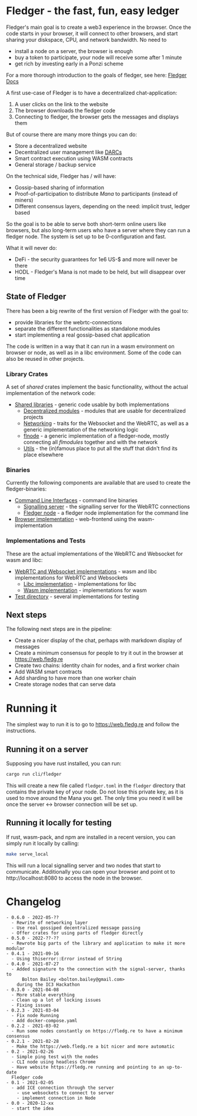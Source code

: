 # Fledger - the fast, fun, easy ledger

Fledger's main goal is to create a web3 experience in the browser.
Once the code starts in your browser, it will connect to other browsers,
and start sharing your diskspace, CPU, and network bandwidth.
No need to 
- install a node on a server, the browser is enough
- buy a token to participate, your node will receive some after 1 minute
- get rich by investing early in a Ponzi scheme

For a more thorough introduction to the goals of fledger, see here: [Fledger Docs](https://fledg.re)

A first use-case of Fledger is to have a decentralized chat-application:
1. A user clicks on the link to the website
1. The browser downloads the fledger code
1. Connecting to fledger, the browser gets the messages and displays them

But of course there are many more things you can do:
- Store a decentralized website
- Decentralized user management like [DARCs](https://www.c4dt.org/article/darc/)
- Smart contract execution using WASM contracts
- General storage / backup service

On the technical side, Fledger has / will have:
- Gossip-based sharing of information
- Proof-of-participation to distribute _Mana_ to participants (instead of miners)
- Different consensus layers, depending on the need: implicit trust, ledger based

So the goal is to be able to serve both short-term online users like browsers,
but also long-term users who have a server where they can run a fledger node.
The system is set up to be 0-configuration and fast.

What it will never do:
- DeFi - the security guarantees for 1e6 US-$ and more will never be there
- HODL - Fledger's Mana is not made to be held, but will disappear over time

## State of Fledger

There has been a big rewrite of the first version of Fledger with the goal to:
- provide libraries for the webrtc-connections
- separate the different functionalities as standalone modules
- start implementing a real gossip-based chat application

The code is written in a way that it can run in a wasm environment on
browser or node, as well as in a libc environment.
Some of the code can also be reused in other projects.

### Library Crates

A set of _shared_ crates implement the basic functionality, without the actual implementation
of the network code:

- [Shared libraries](./shared) - generic code usable by both implementations
  - [Decentralized modules](./shared/flmodules/) - modules that are usable for decentralized projects
  - [Networking](./shared/flnet) - traits for the Websocket and the WebRTC, as well as a generic
  implementation of the networking logic
  - [flnode](./shared/flnode) - a generic implementation of a fledger-node, mostly connecting all
  _flmodules_ together and with the network
  - [Utils](./shared/flutils) - the (in)famous place to put all the stuff that didn't find its place elsewhere

### Binaries

Currently the following components are available that are used to create the fledger-binaries:
- [Command Line Interfaces](./cli) - command line binaries
  - [Signalling server](./cli/flsignal) - the signalling server for the WebRTC connections
  - [Fledger node](./cli/fledger) - a fledger node implementation for the command line
- [Browser implementation](./flbrowser) - web-frontend using the wasm-implementation

### Implementations and Tests

These are the actual implementations of the WebRTC and Websocket for wasm and libc:
- [WebRTC and Websocket implementations](./impl) - wasm and libc implementations for WebRTC and Websockets
  - [Libc implementation](./impl/flnet-libc) - implementations for libc
  - [Wasm implementation](./impl/flnet-wasm) - implementations for wasm
- [Test directory](./test) - several implementations for testing

## Next steps

The following next steps are in the pipeline:
- Create a nicer display of the chat, perhaps with markdown display of messages
- Create a minimum consensus for people to try it out in the browser at
https://web.fledg.re
- Create two chains: identity chain for nodes, and a first worker chain
- Add WASM smart contracts
- Add sharding to have more than one worker chain
- Create storage nodes that can serve data

# Running it

The simplest way to run it is to go to https://web.fledg.re and follow the
instructions.

## Running it on a server

Supposing you have rust installed, you can run:

```bash
cargo run cli/fledger
```

This will create a new file called `fledger.toml` in the `fledger` directory
that contains the private key of your node.
Do not lose this private key, as it is used to move around the Mana you get.
The only time you need it will be once the server <-> browser connection will
be set up.

## Running it locally for testing

If rust, wasm-pack, and npm are installed in a recent version, you can simply
run it locally by calling:

```bash
make serve_local
```

This will run a local signalling server and two nodes that start to communicate.
Additionally you can open your browser and point ot to http://localhost:8080 to
access the node in the browser.

# Changelog

```
- 0.6.0 - 2022-05-??
  - Rewrite of networking layer
  - Use real gossiped decentralized message passing
  - Offer crates for using parts of fledger directly
- 0.5.0 - 2022-??-??
  - Rewrote big parts of the library and application to make it more modular
- 0.4.1 - 2021-09-16
  - Using thiserror::Error instead of String
- 0.4.0 - 2021-07-27
  - Added signature to the connection with the signal-server, thanks to
      Bolton Bailey <bolton.bailey@gmail.com>
    during the IC3 Hackathon
- 0.3.0 - 2021-04-08
  - More stable everything
  - Clean up a lot of locking issues
  - Fixing issues
- 0.2.3 - 2021-03-04
  - Fix node Running
  - Add docker-compose.yaml
- 0.2.2 - 2021-03-02
  - Run some nodes constantly on https://fledg.re to have a minimum consensus
- 0.2.1 - 2021-02-28
  - Make the https://web.fledg.re a bit nicer and more automatic
- 0.2 - 2021-02-26
  - Simple ping test with the nodes
  - CLI node using headless Chrome
  - Have website https://fledg.re running and pointing to an up-to-date
  Fledger code
- 0.1 - 2021-02-05
  - add ICE connection through the server
    - use websockets to connect to server
    - implement connection in Node
- 0.0 - 2020-12-xx
  - start the idea
```